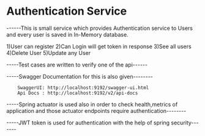 # Authentication Service

------This is small service which provides Authentication service to Users and every user is saved in In-Memory database.

1)User can register
2)Can Login will get token in response
3)See all users
4)Delete User
5)Update any User

-----Test cases are written to verify one of the api------

-----Swagger Documentation for this is also given--------

        SwaggerUI: http://localhost:9192/swagger-ui.html
        Api Docs : http://localhost:9192/v2/api-docs
        
-----Spring actuator is used also in order to check health,metrics of application and those actuator endpoints require authentication--------


-----JWT token is used for authentication with the help of spring security-------


